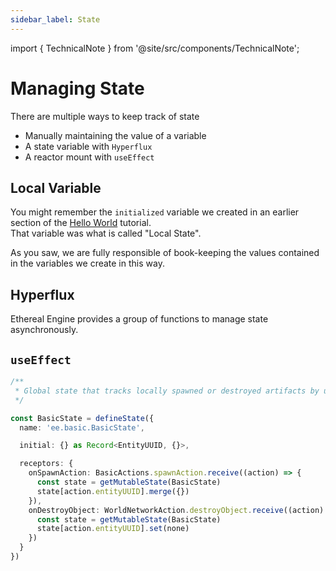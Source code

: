 ```yaml
---
sidebar_label: State
---
```


import { TechnicalNote } from '@site/src/components/TechnicalNote';

# Managing State
There are multiple ways to keep track of state
- Manually maintaining the value of a variable
- A state variable with `Hyperflux`
- A reactor mount with `useEffect`

## Local Variable
You might remember the `initialized` variable we created in an earlier section of the [Hello World](../hello/system) tutorial.  
That variable was what is called "Local State".  

As you saw, we are fully responsible of book-keeping the values contained in the variables we create in this way.  

## Hyperflux
Ethereal Engine provides a group of functions to manage state asynchronously.  
## `useEffect`

<TechnicalNote title="Full Solution">
</TechnicalNote>

```ts
/**
 * Global state that tracks locally spawned or destroyed artifacts by using action receptors
 */

const BasicState = defineState({
  name: 'ee.basic.BasicState',

  initial: {} as Record<EntityUUID, {}>,

  receptors: {
    onSpawnAction: BasicActions.spawnAction.receive((action) => {
      const state = getMutableState(BasicState)
      state[action.entityUUID].merge({})
    }),
    onDestroyObject: WorldNetworkAction.destroyObject.receive((action) => {
      const state = getMutableState(BasicState)
      state[action.entityUUID].set(none)
    })
  }
})

```
